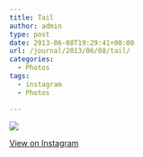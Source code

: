 ```yaml
---
title: Tail
author: admin
type: post
date: 2013-06-08T19:29:41+00:00
url: /journal/2013/06/08/tail/
categories:
  - Photos
tags:
  - instagram
  - Photos

---
```

<img src="http://lobban.org/wordpress//HLIC/14d04e4894f3792caf1ef3f1d87beaba.jpg" class="instagram-image" />

<p class="view-instagram">
  <a href="http://instagram.com/p/aTw6pJqlt0/">View on Instagram</a>
</p>